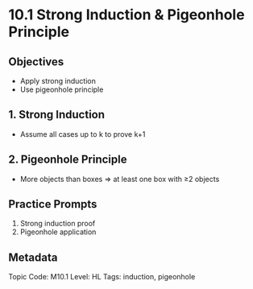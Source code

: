 # 10.1 Strong Induction & Pigeonhole Principle

## Objectives
- Apply strong induction
- Use pigeonhole principle

## 1. Strong Induction
- Assume all cases up to k to prove k+1

## 2. Pigeonhole Principle
- More objects than boxes ⇒ at least one box with ≥2 objects

## Practice Prompts
1. Strong induction proof
2. Pigeonhole application

## Metadata
Topic Code: M10.1
Level: HL
Tags: induction, pigeonhole
